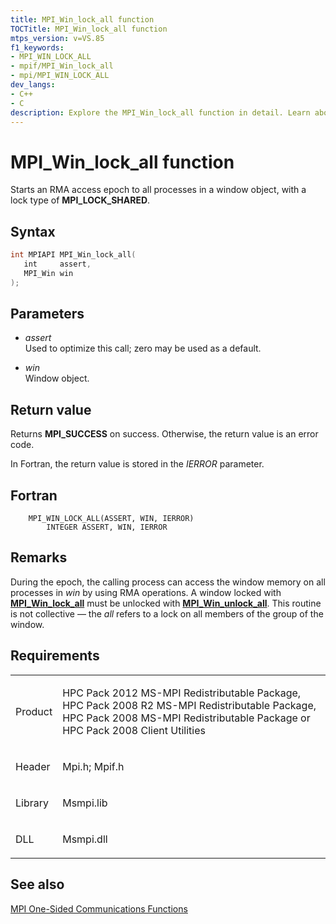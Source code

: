 ```yaml
---
title: MPI_Win_lock_all function
TOCTitle: MPI_Win_lock_all function
mtps_version: v=VS.85
f1_keywords:
- MPI_WIN_LOCK_ALL
- mpif/MPI_Win_lock_all
- mpi/MPI_WIN_LOCK_ALL
dev_langs:
- C++
- C
description: Explore the MPI_Win_lock_all function in detail. Learn about its syntax, parameters, return values, and usage in RMA operations on Microsoft's official site.
---
```


# MPI\_Win\_lock\_all function

Starts an RMA access epoch to all processes in a window object, with a lock type of **MPI\_LOCK\_SHARED**.

## Syntax

``` c++
int MPIAPI MPI_Win_lock_all(
   int     assert,
   MPI_Win win
);
```

## Parameters

  - *assert*  
    Used to optimize this call; zero may be used as a default.

  - *win*  
    Window object.

## Return value

Returns **MPI\_SUCCESS** on success. Otherwise, the return value is an error code.

In Fortran, the return value is stored in the *IERROR* parameter.

## Fortran

``` FORTRAN
    MPI_WIN_LOCK_ALL(ASSERT, WIN, IERROR)
        INTEGER ASSERT, WIN, IERROR
```

## Remarks

During the epoch, the calling process can access the window memory on all processes in *win* by using RMA operations. A window locked with [**MPI\_Win\_lock\_all**](mpi-win-lock-all-function.md) must be unlocked with [**MPI\_Win\_unlock\_all**](mpi-win-unlock-all-function.md). This routine is not collective — the *all* refers to a lock on all members of the group of the window.

## Requirements

<table>
<colgroup>
<col  />
<col  />
</colgroup>
<tbody>
<tr class="odd">
<td><p>Product</p></td>
<td><p>HPC Pack 2012 MS-MPI Redistributable Package, HPC Pack 2008 R2 MS-MPI Redistributable Package, HPC Pack 2008 MS-MPI Redistributable Package or HPC Pack 2008 Client Utilities</p></td>
</tr>
<tr class="even">
<td><p>Header</p></td>
<td>Mpi.h;
Mpif.h</td>
</tr>
<tr class="odd">
<td><p>Library</p></td>
<td>Msmpi.lib</td>
</tr>
<tr class="even">
<td><p>DLL</p></td>
<td>Msmpi.dll</td>
</tr>
</tbody>
</table>


## See also

[MPI One-Sided Communications Functions](mpi-one-sided-communications-functions.md)

